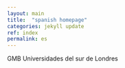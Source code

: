 ```yaml
---
layout: main
title:  "spanish homepage"
categories: jekyll update
ref: index
permalink: es
---
```


GMB Universidades del sur de Londres
